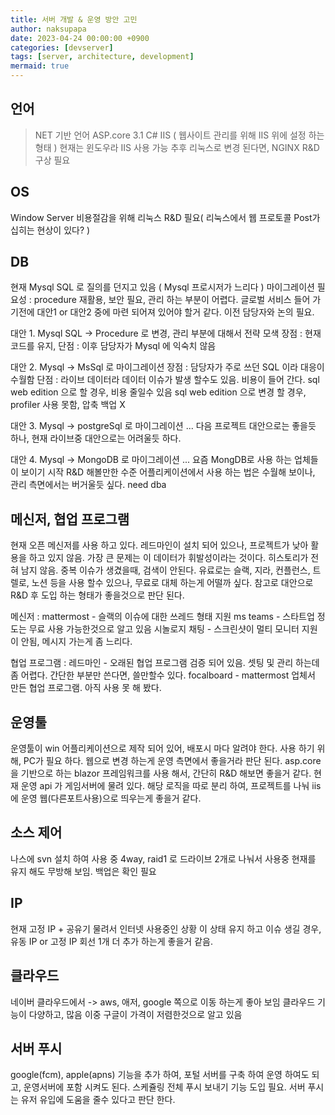 ```yaml
---
title: 서버 개발 & 운영 방안 고민
author: naksupapa
date: 2023-04-24 00:00:00 +0900
categories: [devserver]
tags: [server, architecture, development]
mermaid: true
---
```


## 언어
> NET 기반 언어
> ASP.core 3.1 C#
> IIS ( 웹사이트 관리를 위해 IIS 위에 설정 하는 형태 )
> 현재는 윈도우라 IIS 사용 가능
> 추후 리눅스로 변경 된다면, NGINX R&D 구상 필요

## OS
Window Server
비용절감을 위해 리눅스 R&D 필요( 리눅스에서 웹 프로토콜 Post가 십히는 현상이 있다? )

## DB
현재 Mysql SQL 로 질의를 던지고 있음 ( Mysql 프로시저가 느리다 )
마이그레이션 필요성 : procedure 재활용, 보안 필요, 관리 하는 부분이 어렵다.
글로벌 서비스 들어 가기전에 대안1 or 대안2 중에 마련 되어져 있어야 할거 같다.
이전 담당자와 논의 필요.

대안 1. Mysql SQL -> Procedure 로 변경, 관리 부분에 대해서 전략 모색
장점 : 현재 코드를 유지, 단점 : 이후 담당자가 Mysql 에 익숙치 않음

대안 2. Mysql -> MsSql 로 마이그레이션
장점 : 담당자가 주로 쓰던 SQL 이라 대응이 수월함
단점 : 라이브 데이터라 데이터 이슈가 발생 할수도 있음. 비용이 들어 간다. 
sql web edition 으로 할 경우, 비용 줄일수 있음
sql web edition 으로 변경 할 경우, profiler 사용 못함, 압축 백업 X

대안 3. Mysql -> postgreSql 로 마이그레이션 ... 
다음 프로젝트 대안으로는 좋을듯 하나, 현재 라이브중 대안으로는 어려울듯 하다.

대안 4. Mysql -> MongoDB 로 마이그레이션 ...
요즘 MongDB로 사용 하는 업체들이 보이기 시작 R&D 해볼만한 수준
어플리케이션에서 사용 하는 법은 수월해 보이나, 관리 측면에서는 버거울듯 싶다. need dba

## 메신저, 협업 프로그램
현재 오픈 메신저를 사용 하고 있다.
레드마인이 설치 되어 있으나, 프로젝트가 낮아 활용을 하고 있지 않음.
가장 큰 문제는 이 데이터가 휘발성이라는 것이다.
히스토리가 전혀 남지 않음. 중복 이슈가 생겼을때, 검색이 안된다.
유료로는 슬랙, 지라, 컨플런스, 트렐로, 노션 등을 사용 할수 있으나, 무료로 대체 하는게 어떨까 싶다.
참고로 대안으로 R&D 후 도입 하는 형태가 좋을것으로 판단 된다.

메신저 : 
mattermost - 슬랙의 이슈에 대한 쓰레드 형태 지원
ms teams - 스타트업 정도는 무료 사용 가능한것으로 알고 있음
시놀로지 채팅 - 스크린샷이 멀티 모니터 지원이 안됨, 메시지 가는게 좀 느리다.

협업 프로그램 : 
레드마인 - 오래된 협업 프로그램 검증 되어 있음. 
셋팅 및 관리 하는데 좀 어렵다. 간단한 부분만 쓴다면, 쓸만할수 있다.
focalboard - mattermost 업체서 만든 협업 프로그램. 아직 사용 못 해 봤다.

## 운영툴
운영툴이 win 어플리케이션으로 제작 되어 있어, 배포시 마다 알려야 한다.
사용 하기 위해, PC가 필요 하다.
웹으로 변경 하는게 운영 측면에서 좋을거라 판단 된다.
asp.core 을 기반으로 하는 blazor 프레임워크를 사용 해서, 간단히 R&D 해보면 좋을거 같다.
현재 운영 api 가 게임서버에 물려 있다.
해당 로직을 따로 분리 하여, 프로젝트를 나눠 iis 에 운영 웹(다른포트사용)으로 띄우는게 좋을거 같다.

## 소스 제어
나스에 svn 설치 하여 사용 중
4way, raid1 로 드라이브 2개로 나눠서 사용중
현재를 유지 해도 무방해 보임.
백업은 확인 필요

## IP
현재 고정 IP + 공유기 물려서 인터넷 사용중인 상황
이 상태 유지 하고 이슈 생길 경우, 유동 IP or 고정 IP 회선 1개 더 추가 하는게 좋을거 같음.

## 클라우드
네이버 클라우드에서 -> aws, 애저, google 쪽으로 이동 하는게 좋아 보임
클라우드 기능이 다양하고, 많음
이중 구글이 가격이 저렴한것으로 알고 있음

## 서버 푸시
google(fcm), apple(apns) 기능을 추가 하여, 포털 서버를 구축 하여 운영 하여도 되고, 운영서버에 포함 시켜도 된다.
스케쥴링 전체 푸시 보내기 기능 도입 필요.
서버 푸시는 유저 유입에 도움을 줄수 있다고 판단 한다.


